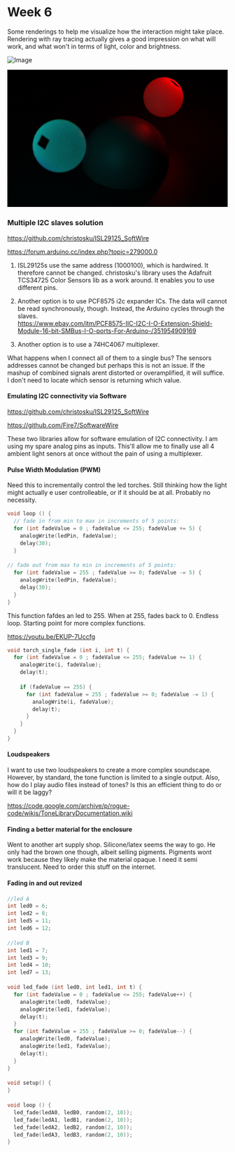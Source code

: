 # Week 6

Some renderings to help me visualize how the interaction might take place. Rendering with ray tracing actually gives a good impression on what will work, and what won't in terms of light, color and brightness.

![Image](https://github.com/moritzsalla/cci-physcomp-final/blob/master/renderings/render.gif)

![Image](https://github.com/moritzsalla/cci-physcomp-final/blob/master/renderings/render-3.jpg?raw=true)

### Multiple I2C slaves solution

https://github.com/christosku/ISL29125_SoftWire

https://forum.arduino.cc/index.php?topic=279000.0

1. ISL29125s use the same address (1000100), which is hardwired. It therefore cannot be changed. christosku's library uses the Adafruit TCS34725 Color Sensors lib as a work around. It enables you to use different pins.

2. Another option is to use PCF8575 i2c expander ICs. The data will cannot be read synchronously, though. Instead, the Arduino cycles through the slaves.  
   https://www.ebay.com/itm/PCF8575-IIC-I2C-I-O-Extension-Shield-Module-16-bit-SMBus-I-O-ports-For-Arduino-/351954909169

3. Another option is to use a 74HC4067 multiplexer.

What happens when I connect all of them to a single bus? The sensors addresses cannot be changed but perhaps this is not an issue. If the mashup of combined signals arent distorted or overamplified, it will suffice. I don't need to locate which sensor is returning which value.

#### Emulating I2C connectivity via Software

https://github.com/christosku/ISL29125_SoftWire

https://github.com/Fire7/SoftwareWire

These two libraries allow for software emulation of I2C connectivity. I am using my spare analog pins as inputs. This'll allow me to finally use all 4 ambient light senors at once without the pain of using a multiplexer.

#### Pulse Width Modulation (PWM)

Need this to incrementally control the led torches. Still thinking how the light might actually e user controlleable, or if it should be at all. Probably no necessity.

```C++
void loop () {
  // fade in from min to max in increments of 5 points:
  for (int fadeValue = 0 ; fadeValue <= 255; fadeValue += 5) {
    analogWrite(ledPin, fadeValue);
    delay(30);
  }

// fade out from max to min in increments of 5 points:
  for (int fadeValue = 255 ; fadeValue >= 0; fadeValue -= 5) {
    analogWrite(ledPin, fadeValue);
    delay(30);
  }
}
```

This function fafdes an led to 255. When at 255, fades back to 0. Endless loop. Starting point for more complex functions.

https://youtu.be/EKUP-7Uccfg

```c++
void torch_single_fade (int i, int t) {
  for (int fadeValue = 0 ; fadeValue <= 255; fadeValue += 1) {
    analogWrite(i, fadeValue);
    delay(t);

    if (fadeValue == 255) {
      for (int fadeValue = 255 ; fadeValue >= 0; fadeValue -= 1) {
        analogWrite(i, fadeValue);
        delay(t);
      }
    }
  }
}
```

#### Loudspeakers

I want to use two loudspeakers to create a more complex soundscape. However, by standard, the tone function is limited to a single output. Also, how do I play audio files instead of tones? Is this an efficient thing to do or will it be laggy?

https://code.google.com/archive/p/rogue-code/wikis/ToneLibraryDocumentation.wiki

#### Finding a better material for the enclosure

Went to another art supply shop. Silicone/latex seems the way to go. He only had the brown one though, albeit selling pigments. Pigments wont work because they likely make the material opaque. I need it semi translucent. Need to order this stuff on the internet.

#### Fading in and out revized

```c++
//led A
int led0 = 6;
int led2 = 8;
int led5 = 11;
int led6 = 12;

//led B
int led1 = 7;
int led3 = 9;
int led4 = 10;
int led7 = 13;

void led_fade (int led0, int led1, int t) {
  for (int fadeValue = 0 ; fadeValue <= 255; fadeValue++) {
    analogWrite(led0, fadeValue);
    analogWrite(led1, fadeValue);
    delay(t);
  }
  for (int fadeValue = 255 ; fadeValue >= 0; fadeValue--) {
    analogWrite(led0, fadeValue);
    analogWrite(led1, fadeValue);
    delay(t);
  }
}

void setup() {
}

void loop () {
  led_fade(ledA0, ledB0, random(2, 10));
  led_fade(ledA1, ledB1, random(2, 10));
  led_fade(ledA2, ledB2, random(2, 10));
  led_fade(ledA3, ledB3, random(2, 10));
}
```
